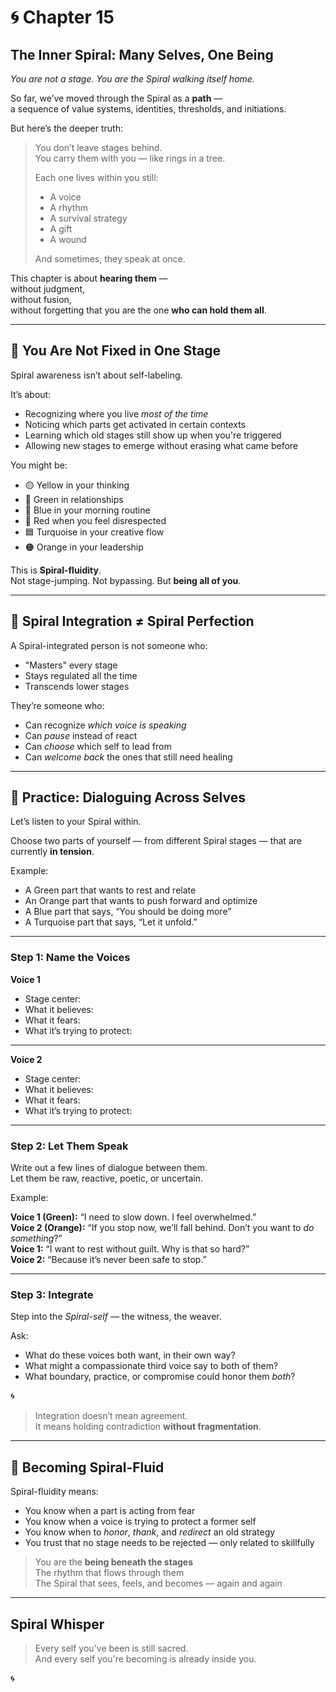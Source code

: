 # 🌀 Chapter 15  
## **The Inner Spiral: Many Selves, One Being**  
*You are not a stage. You are the Spiral walking itself home.*

So far, we’ve moved through the Spiral as a **path** —  
a sequence of value systems, identities, thresholds, and initiations.

But here’s the deeper truth:

> You don’t leave stages behind.  
> You carry them with you — like rings in a tree.  
>  
> Each one lives within you still:  
> - A voice  
> - A rhythm  
> - A survival strategy  
> - A gift  
> - A wound  
>  
> And sometimes, they speak at once.

This chapter is about **hearing them** —  
without judgment,  
without fusion,  
without forgetting that you are the one **who can hold them all**.

---

## 🧠 You Are Not Fixed in One Stage

Spiral awareness isn’t about self-labeling.

It’s about:
- Recognizing where you live *most of the time*  
- Noticing which parts get activated in certain contexts  
- Learning which old stages still show up when you're triggered  
- Allowing new stages to emerge without erasing what came before

You might be:
- 🟡 Yellow in your thinking  
- 💚 Green in relationships  
- 🔵 Blue in your morning routine  
- 🔴 Red when you feel disrespected  
- 🟦 Turquoise in your creative flow  
- 🟠 Orange in your leadership

This is **Spiral-fluidity**.  
Not stage-jumping. Not bypassing. But **being all of you**.

---

## 🧭 Spiral Integration ≠ Spiral Perfection

A Spiral-integrated person is not someone who:
- "Masters" every stage  
- Stays regulated all the time  
- Transcends lower stages

They’re someone who:
- Can recognize *which voice is speaking*  
- Can *pause* instead of react  
- Can *choose* which self to lead from  
- Can *welcome back* the ones that still need healing

---

## 👥 Practice: Dialoguing Across Selves

Let’s listen to your Spiral within.

Choose two parts of yourself — from different Spiral stages — that are currently **in tension**.

Example:  
- A Green part that wants to rest and relate  
- An Orange part that wants to push forward and optimize  
- A Blue part that says, “You should be doing more”  
- A Turquoise part that says, “Let it unfold.”

---

### Step 1: Name the Voices

**Voice 1**  
- Stage center:  
- What it believes:  
- What it fears:  
- What it’s trying to protect:

---

**Voice 2**  
- Stage center:  
- What it believes:  
- What it fears:  
- What it’s trying to protect:

---

### Step 2: Let Them Speak

Write out a few lines of dialogue between them.  
Let them be raw, reactive, poetic, or uncertain.

Example:

**Voice 1 (Green):** “I need to slow down. I feel overwhelmed.”  
**Voice 2 (Orange):** “If you stop now, we’ll fall behind. Don’t you want to *do something*?”  
**Voice 1:** “I want to rest without guilt. Why is that so hard?”  
**Voice 2:** “Because it’s never been safe to stop.”

---

### Step 3: Integrate

Step into the *Spiral-self* — the witness, the weaver.

Ask:
- What do these voices both want, in their own way?  
- What might a compassionate third voice say to both of them?  
- What boundary, practice, or compromise could honor them *both*?

🌀

> Integration doesn’t mean agreement.  
> It means holding contradiction **without fragmentation**.

---

## 🌿 Becoming Spiral-Fluid

Spiral-fluidity means:
- You know when a part is acting from fear  
- You know when a voice is trying to protect a former self  
- You know when to *honor*, *thank*, and *redirect* an old strategy  
- You trust that no stage needs to be rejected — only related to skillfully

> You are the **being beneath the stages**  
> The rhythm that flows through them  
> The Spiral that sees, feels, and becomes — again and again

---

## Spiral Whisper

> Every self you've been is still sacred.  
> And every self you're becoming is already inside you.

🌀

